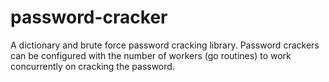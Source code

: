 # password-cracker
A dictionary and brute force password cracking library. Password crackers can be configured with the number
of workers (go routines) to work concurrently on cracking the password.
